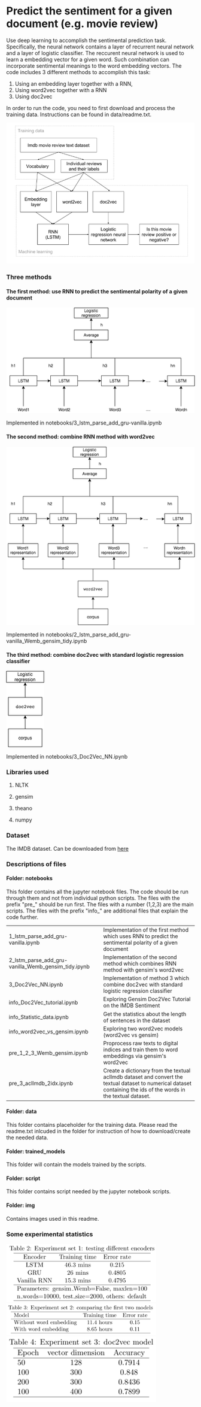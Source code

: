 # Predict the sentiment for a given document (e.g. movie review)

Use deep learning to accomplish the sentimental prediction task. Specifically, the neural network contains a layer of recurrent neural network and a layer of logistic classifier. The reccurent neural network is used to learn a embedding vector for a given word. Such combination can incorporate sentimental meanings to the word embedding vectors. The code includes 3 different methods to accomplish this task: 
<ol>
<li>Using an embedding layer together with a RNN,</li>
<li>Using word2vec together with a RNN </li>
<li>Using doc2vec </li>
</ol>

In order to run the code, you need to first download and process the training data. Instructions can be found in data/readme.txt.

![Overall graph](img/overall_graph.png)

### Three methods

#### The first method: use RNN to predict the sentimental polarity of a given document  

![Method 1 graph](https://raw.githubusercontent.com/lifa08/Predicting-sentiment-for-a-given-movie-review/develop/img/Method1/LSTM.png)

Implemented in notebooks/3_lstm_parse_add_gru-vanilla.ipynb

#### The second method: combine RNN method with word2vec

![Method 2 graph](img/Method2/LSTM_Wordembedding.png)

Implemented in notebooks/2_lstm_parse_add_gru-vanilla_Wemb_gensim_tidy.ipynb


#### The third method: combine doc2vec with standard logistic regression classifier

![Method 3 graph](img/Method3/doc2vec.png)

Implemented in notebooks/3_Doc2Vec_NN.ipynb

### Libraries used

1. NLTK

2. gensim

3. theano

4. numpy

### Dataset
The IMDB dataset. Can be downloaded from [here](http://ai.stanford.edu/~amaas/data/sentiment/.)

### Descriptions of files

#### Folder: notebooks
This folder contains all the jupyter notebook files. The code should be run through them and not from individual python scripts. The files with the prefix "pre_" should be run first. The files with a number (1,2,3) are the main scripts. The files with the prefix "info_" are additional files that explain the code further.
<table>

<tr>
<td>1_lstm_parse_add_gru-vanilla.ipynb</td> 
<td>Implementation of the first method which uses RNN to predict the sentimental polarity of a given document</td> 
</tr>

<tr>
<td>2_lstm_parse_add_gru-vanilla_Wemb_gensim_tidy.ipynb</td> 
<td>Implementation of the second method which combines RNN method with gensim's word2vec</td> 
</tr>

<tr>
<td>3_Doc2Vec_NN.ipynb</td>
<td>Implementation of method 3 which combine doc2vec with standard logistic regression classifier</td>
</tr>

<tr>
<td>info_Doc2Vec_tutorial.ipynb</td> 
<td>Exploring Gensim Doc2Vec Tutorial on the IMDB Sentiment</td> 
</tr>

<tr>
<td>info_Statistic_data.ipynb</td> 
<td>Get the statistics about the length of sentences in the dataset</td> 
</tr>

<tr>
<td>info_word2vec_vs_gensim.ipynb</td> 
<td>Exploring two word2vec models (word2vec vs gensim)</td>
</tr>

<tr>
<td>pre_1_2_3_Wemb_gensim.ipynb</td> 
<td>Proprocess raw texts to digital indices and train them to word embeddings via gensim's word2vec</td> 
</tr>

<tr>
<td>pre_3_aclImdb_2idx.ipynb</td> 
<td>Create a dictionary from the textual aclImdb dataset and convert the textual dataset to numerical dataset containing the ids of the words in the textual dataset.</td> 
</tr>



</table>

#### Folder: data
This folder contains placeholder for the training data. Please read the readme.txt inlcuded in the folder for instruction of how to download/create the needed data.

#### Folder: trained_models
This folder will contain the models trained by the scripts.

#### Folder: script
This folder contains script needed by the jupyter notebook scripts.

#### Folder: img
Contains images used in this readme.

### Some experimental statistics

<img src="https://raw.githubusercontent.com/lifa08/Predicting-sentiment-for-a-given-movie-review/develop/img/experiment1.png" width="400">

<img src="https://raw.githubusercontent.com/lifa08/Predicting-sentiment-for-a-given-movie-review/develop/img/experiment2.png" width="400">

<img src="https://raw.githubusercontent.com/lifa08/Predicting-sentiment-for-a-given-movie-review/develop/img/experiment3.png" width="400">